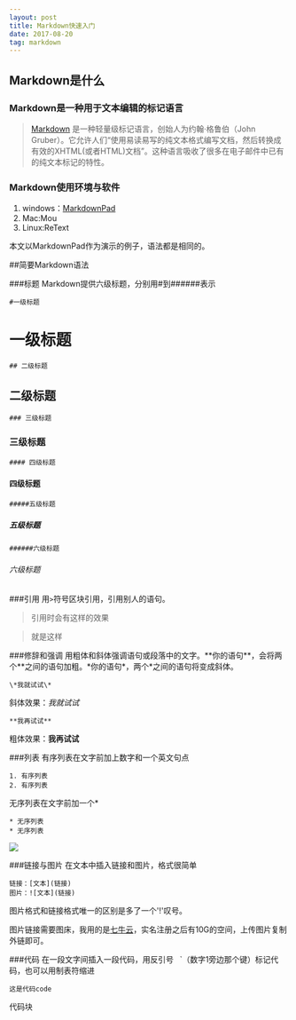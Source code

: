 ```yaml
---
layout: post
title: Markdown快速入门
date: 2017-08-20 
tag: markdown
---
```


## Markdown是什么

### Markdown是一种用于文本编辑的标记语言
>[Markdown](https://zh.wikipedia.org/wiki/Markdown "wikipedia") 是一种轻量级标记语言，创始人为约翰·格鲁伯（John Gruber）。它允许人们“使用易读易写的纯文本格式编写文档，然后转换成有效的XHTML(或者HTML)文档”。这种语言吸收了很多在电子邮件中已有的纯文本标记的特性。


### Markdown使用环境与软件

1. windows：[MarkdownPad](https://markdownpad.com/ "markdownpad")
2. Mac:Mou
3. Linux:ReText

本文以MarkdownPad作为演示的例子，语法都是相同的。

##简要Markdown语法

###标题
Markdown提供六级标题，分别用#到######表示

	#一级标题
# 一级标题
	## 二级标题
## 二级标题
	### 三级标题
### 三级标题
	#### 四级标题
#### 四级标题
	#####五级标题
##### 五级标题
	######六级标题
###### 六级标题

###引用
用`>`符号区块引用，引用别人的语句。

>引用时会有这样的效果

>就是这样

###修辞和强调
用粗体和斜体强调语句或段落中的文字。\**你的语句\*\*，会将两个\*\*之间的语句加粗。\*你的语句\*，两个\*之间的语句将变成斜体。
	
	\*我就试试\*
斜体效果：_我就试试_

	**我再试试**
粗体效果：**我再试试**

###列表
有序列表在文字前加上数字和一个英文句点
	
	1. 有序列表
	2. 有序列表
无序列表在文字前加一个*
	
	* 无序列表
	* 无序列表
![](http://ouxb6nvoe.bkt.clouddn.com/2017-08-23-markdown-01.PNG)

###链接与图片
在文本中插入链接和图片，格式很简单
	
	链接：[文本](链接)
	图片：![文本](链接)
图片格式和链接格式唯一的区别是多了一个'!'叹号。

图片链接需要图床，我用的是[七牛云](https://portal.qiniu.com/create, "七牛云")，实名注册之后有10G的空间，上传图片复制外链即可。

###代码
在一段文字间插入一段代码，用反引号` ` `（数字1旁边那个键）标记代码，也可以用制表符缩进
	
	这是代码code

代码块
